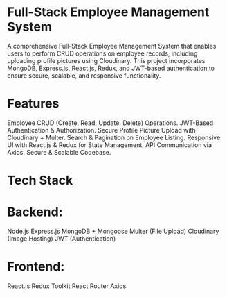 # Full-Stack Employee Management System
A comprehensive Full-Stack Employee Management System that enables users to perform CRUD operations on employee records, including uploading profile pictures using Cloudinary. This project incorporates MongoDB, Express.js, React.js, Redux, and JWT-based authentication to ensure secure, scalable, and responsive functionality.

 # Features
Employee CRUD (Create, Read, Update, Delete) Operations.
JWT-Based Authentication & Authorization.
Secure Profile Picture Upload with Cloudinary + Multer.
Search & Pagination on Employee Listing.
Responsive UI with React.js & Redux for State Management.
API Communication via Axios.
Secure & Scalable Codebase.

# Tech Stack
# Backend:
Node.js
Express.js
MongoDB + Mongoose
Multer (File Upload)
Cloudinary (Image Hosting)
JWT (Authentication)

# Frontend:
React.js
Redux Toolkit
React Router
Axios







